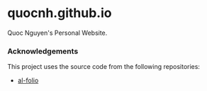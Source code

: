 # quocnh.github.io
Quoc Nguyen's Personal Website.

### Acknowledgements

This project uses the source code from the following repositories:

* [al-folio](https://github.com/alshedivat/al-folio)
